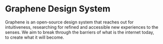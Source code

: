 # Graphene Design System

Graphene is an open-source design system that reaches out for intuitiveness, researching for refined and accessible new experiences to the senses. We aim to break through the barriers of what is the internet today, to create what it will become.
